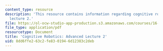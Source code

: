 ```yaml
---
content_type: resource
description: 'This resource contains information regarding cognitive robotics: Advanced
  lecture 2.'
file: https://ol-ocw-studio-app-production.s3.amazonaws.com/courses/16-412j-cognitive-robotics-spring-2016/8dd6ffe263c2fe8301946d12383c2deb_MIT16_412JS16_L15.pdf
file_type: application/pdf
resourcetype: Document
title: 'Cognitive Robotics: Advanced Lecture 2'
uid: 8dd6ffe2-63c2-fe83-0194-6d12383c2deb
---
```

